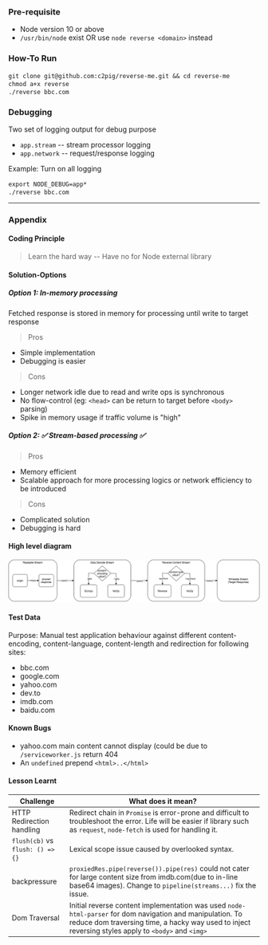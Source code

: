 ### Pre-requisite
* Node version 10 or above
* `/usr/bin/node` exist OR use `node reverse <domain>` instead

### How-To Run

```
git clone git@github.com:c2pig/reverse-me.git && cd reverse-me
chmod a+x reverse
./reverse bbc.com
```

### Debugging
Two set of logging output for debug purpose
* `app.stream` -- stream processor logging
* `app.network` -- request/response logging

Example: Turn on all logging
```
export NODE_DEBUG=app*
./reverse bbc.com
```

---

### Appendix

#### Coding Principle
> Learn the hard way -- Have no for Node external library

#### Solution-Options
##### Option 1: In-memory processing
Fetched response is stored in memory for processing until write to target response
> Pros
- Simple implementation
- Debugging is easier

> Cons
- Longer network idle due to read and write ops is synchronous
- No flow-control (eg: `<head>` can be return to target before `<body>` parsing)
- Spike in memory usage if traffic volume is "high"

  
##### Option 2: :white_check_mark:  Stream-based processing :white_check_mark: 
> Pros
- Memory efficient 
- Scalable approach for more processing logics or network efficiency to be introduced

> Cons
- Complicated solution
- Debugging is hard

#### High level diagram
![High-level-diagram](./assets/stream-flow.png)

#### Test Data

Purpose: Manual test application behaviour against different content-encoding, content-language, content-length and redirection for following sites:
* bbc.com
* google.com
* yahoo.com
* dev.to
* imdb.com
* baidu.com


#### Known Bugs

* yahoo.com main content cannot display (could be due to `/serviceworker.js` return 404
* An `undefined` prepend `<html>..</html>` 


#### Lesson Learnt
| Challenge | What does it mean? |
| --- | ----------- |
|HTTP Redirection handling | Redirect chain in `Promise` is error-prone and difficult to troubleshoot the error.  Life will be easier if library such as `request`, `node-fetch` is used for handling it.|
|`flush(cb)` vs `flush: () => {}` | Lexical scope issue caused by overlooked syntax.|
|backpressure |`proxiedRes.pipe(reverse()).pipe(res)` could not cater for large content size from imdb.com(due to in-line base64 images).  Change to `pipeline(streams...)` fix the issue.|
|Dom Traversal|Initial reverse content implementation was used `node-html-parser` for dom navigation and manipulation.  To reduce dom traversing time, a hacky way used to inject reversing styles apply to `<body>` and `<img>` |
 